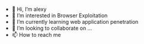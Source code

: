 - 👋 Hi, I’m alexy
- 👀 I’m interested in Browser Exploitation
- 🌱 I’m currently learning web application penetration
- 💞️ I’m looking to collaborate on ...
- 📫 How to reach me 


<!---
alexandersovinkin/alexandersovinkin is a ✨ special ✨ repository because its `README.md` (this file) appears on your GitHub profile.
You can click the Preview link to take a look at your changes.
--->
